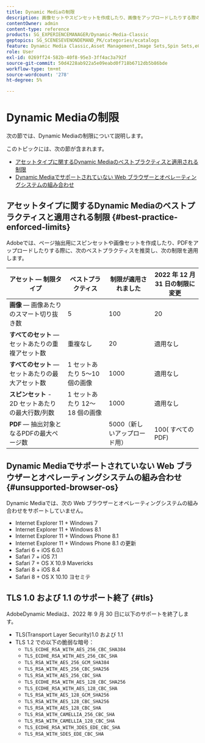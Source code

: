 ```yaml
---
title: Dynamic Mediaの制限
description: 画像セットやスピンセットを作成したり、画像をアップロードしたりする際の、ベストプラクティスと適用される制限について説明します。PDF また、Dynamic Mediaでサポートされていない Web ブラウザーとオペレーティングシステムの組み合わせについても説明します。
contentOwner: admin
content-type: reference
products: SG_EXPERIENCEMANAGER/Dynamic-Media-Classic
geptopics: SG_SCENESEVENONDEMAND_PK/categories/ecatalogs
feature: Dynamic Media Classic,Asset Management,Image Sets,Spin Sets,eCatalog
role: User
exl-id: 0269ff24-582b-40f8-95e3-3ff4ac3a792f
source-git-commit: 50d4228ab922a5e09eabd0f718b6712db5b86bde
workflow-type: tm+mt
source-wordcount: '278'
ht-degree: 5%

---
```


# Dynamic Mediaの制限

次の節では、Dynamic Mediaの制限について説明します。

このトピックには、次の節が含まれます。

* [アセットタイプに関するDynamic Mediaのベストプラクティスと適用される制限](#best-practice-enforced-limits)
* [Dynamic Mediaでサポートされていない Web ブラウザーとオペレーティングシステムの組み合わせ](#unsupported-browser-os)

## アセットタイプに関するDynamic Mediaのベストプラクティスと適用される制限 {#best-practice-enforced-limits}

Adobeでは、ページ抽出用にスピンセットや画像セットを作成したり、PDFをアップロードしたりする際に、次のベストプラクティスを推奨し、次の制限を適用します。

| アセット — 制限タイプ | ベストプラクティス | 制限が適用されました | 2022 年 12 月 31 日の制限に変更 |
| --- | --- | --- | --- |
| **画像**  — 画像あたりのスマート切り抜き数 | 5 | 100 | 20 |
| **すべてのセット**  — セットあたりの重複アセット数 | 重複なし | 20 | 適用なし |
| **すべてのセット**  — セットあたりの最大アセット数 | 1 セットあたり 5～10 個の画像 | 1000 | 適用なし |
| **スピンセット** - 2D セットあたりの最大行数/列数 | 1 セットあたり 12～18 個の画像 | 1000 | 適用なし |
| **PDF**  — 抽出対象となるPDFの最大ページ数 |  | 5000（新しいアップロード用） | 100( すべてのPDF) |

<!-- See also [Dynamic Media limitations](/help/assets/limitations.md). -->

## Dynamic Mediaでサポートされていない Web ブラウザーとオペレーティングシステムの組み合わせ {#unsupported-browser-os}

Dynamic Mediaでは、次の Web ブラウザーとオペレーティングシステムの組み合わせをサポートしていません。

* Internet Explorer 11 + Windows 7
* Internet Explorer 11 + Windows 8.1
* Internet Explorer 11 + Windows Phone 8.1
* Internet Explorer 11 + Windows Phone 8.1 の更新
* Safari 6 + iOS 6.0.1
* Safari 7 + iOS 7.1
* Safari 7 + OS X 10.9 Mavericks
* Safari 8 + iOS 8.4
* Safari 8 + OS X 10.10 ヨセミテ

## TLS 1.0 および 1.1 のサポート終了 {#tls}

<!-- CQDOC-19433 -->

AdobeDynamic Mediaは、2022 年 9 月 30 日に以下のサポートを終了します。

* TLS(Transport Layer Security)1.0 および 1.1
* TLS 1.2 での以下の脆弱な暗号：
   * `TLS_ECDHE_RSA_WITH_AES_256_CBC_SHA384`
   * `TLS_ECDHE_RSA_WITH_AES_256_CBC_SHA`
   * `TLS_RSA_WITH_AES_256_GCM_SHA384`
   * `TLS_RSA_WITH_AES_256_CBC_SHA256`
   * `TLS_RSA_WITH_AES_256_CBC_SHA`
   * `TLS_ECDHE_RSA_WITH_AES_128_CBC_SHA256`
   * `TLS_ECDHE_RSA_WITH_AES_128_CBC_SHA`
   * `TLS_RSA_WITH_AES_128_GCM_SHA256`
   * `TLS_RSA_WITH_AES_128_CBC_SHA256`
   * `TLS_RSA_WITH_AES_128_CBC_SHA`
   * `TLS_RSA_WITH_CAMELLIA_256_CBC_SHA`
   * `TLS_RSA_WITH_CAMELLIA_128_CBC_SHA`
   * `TLS_ECDHE_RSA_WITH_3DES_EDE_CBC_SHA`
   * `TLS_RSA_WITH_SDES_EDE_CBC_SHA`
